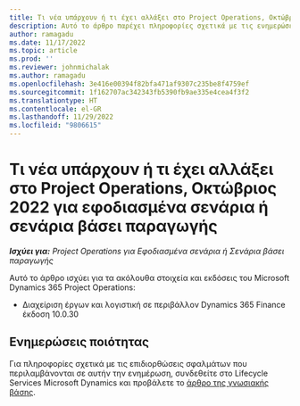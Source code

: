 ```yaml
---
title: Τι νέα υπάρχουν ή τι έχει αλλάξει στο Project Operations, Οκτώβριος 2022 για εφοδιασμένα σενάρια ή σενάρια βάσει παραγωγής
description: Αυτό το άρθρο παρέχει πληροφορίες σχετικά με τις ενημερώσεις ποιότητας που είναι διαθέσιμες στην έκδοση Οκτωβρίου 2022 του Microsoft Dynamics 365 Project Operations για μη εφοδιασμένα σενάρια ή σενάρια βασισμένα σε παραγωγή.
author: ramagadu
ms.date: 11/17/2022
ms.topic: article
ms.prod: ''
ms.reviewer: johnmichalak
ms.author: ramagadu
ms.openlocfilehash: 3e416e00394f82bfa471af9307c235be8f4759ef
ms.sourcegitcommit: 1f162707ac342343fb5390fb9ae335e4cea4f3f2
ms.translationtype: HT
ms.contentlocale: el-GR
ms.lasthandoff: 11/29/2022
ms.locfileid: "9806615"
---
```

# <a name="whats-new-or-changed-in-project-operations-october-2022-for-stockedproduction-based-scenarios"></a>Τι νέα υπάρχουν ή τι έχει αλλάξει στο Project Operations, Οκτώβριος 2022 για εφοδιασμένα σενάρια ή σενάρια βάσει παραγωγής

_**Ισχύει για:** Project Operations για Εφοδιασμένα σενάρια ή Σενάρια βάσει παραγωγής_

Αυτό το άρθρο ισχύει για τα ακόλουθα στοιχεία και εκδόσεις του Microsoft Dynamics 365 Project Operations:

- Διαχείριση έργων και λογιστική σε περιβάλλον Dynamics 365 Finance έκδοση 10.0.30

## <a name="quality-updates"></a>Ενημερώσεις ποιότητας

Για πληροφορίες σχετικά με τις επιδιορθώσεις σφαλμάτων που περιλαμβάνονται σε αυτήν την ενημέρωση, συνδεθείτε στο Lifecycle Services Microsoft Dynamics και προβάλετε το [άρθρο της γνωσιακής βάσης](https://fix.lcs.dynamics.com/Issue/Details?bugId=745468).